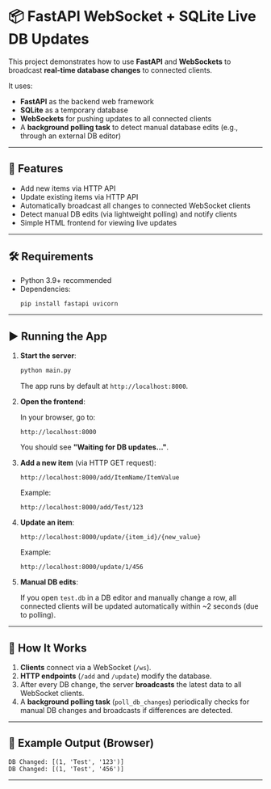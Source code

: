 # 📦 FastAPI WebSocket + SQLite Live DB Updates

This project demonstrates how to use **FastAPI** and **WebSockets** to broadcast **real-time database changes** to connected clients.

It uses:
- **FastAPI** as the backend web framework
- **SQLite** as a temporary database
- **WebSockets** for pushing updates to all connected clients
- A **background polling task** to detect manual database edits (e.g., through an external DB editor)

---

## 🚀 Features

- Add new items via HTTP API
- Update existing items via HTTP API
- Automatically broadcast all changes to connected WebSocket clients
- Detect manual DB edits (via lightweight polling) and notify clients
- Simple HTML frontend for viewing live updates

---

## 🛠 Requirements

- Python 3.9+ recommended
- Dependencies:
  ```bash
  pip install fastapi uvicorn
  ```

---

## ▶️ Running the App

1. **Start the server**:

   ```bash
   python main.py
   ```

   The app runs by default at `http://localhost:8000`.

2. **Open the frontend**:

   In your browser, go to:

   ```
   http://localhost:8000
   ```

   You should see **"Waiting for DB updates..."**.

3. **Add a new item** (via HTTP GET request):

   ```
   http://localhost:8000/add/ItemName/ItemValue
   ```

   Example:

   ```
   http://localhost:8000/add/Test/123
   ```

4. **Update an item**:

   ```
   http://localhost:8000/update/{item_id}/{new_value}
   ```

   Example:

   ```
   http://localhost:8000/update/1/456
   ```

5. **Manual DB edits**:

   If you open `test.db` in a DB editor and manually change a row, all connected clients will be updated automatically within \~2 seconds (due to polling).

---

## 🧠 How It Works

1. **Clients** connect via a WebSocket (`/ws`).
2. **HTTP endpoints** (`/add` and `/update`) modify the database.
3. After every DB change, the server **broadcasts** the latest data to all WebSocket clients.
4. A **background polling task** (`poll_db_changes`) periodically checks for manual DB changes and broadcasts if differences are detected.

---

## 🧪 Example Output (Browser)

```
DB Changed: [(1, 'Test', '123')]
DB Changed: [(1, 'Test', '456')]
```

---
